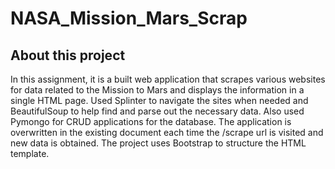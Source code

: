 # NASA_Mission_Mars_Scrap

## About this project

In this assignment, it is a built web application that scrapes various websites for data related to the Mission to Mars and displays the information in a single HTML page. Used Splinter to navigate the sites when needed and BeautifulSoup to help find and parse out the necessary data. Also used Pymongo for CRUD applications for the database. The application is overwritten in the existing document each time the /scrape url is visited and new data is obtained. The project uses Bootstrap to structure the HTML template.

